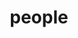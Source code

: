 ---
layout: profiles
permalink: /people/
title: people
description:
nav: true
nav_order: 2

profiles:
  # if you want to include more than one profile, just replicate the following block
  # and create one content file for each profile inside _pages/
  - align: right
    image: Priyadarsi.jpeg
    content: about_Priya.md
    image_circular: false # crops the image to make it circular
    more_info: >
        <p>Dr. Priyadarsi Nanda <br> Principal Investigator</p>
  - align: left
    image: Han.jpg
    content: about_han.md
    image_circular: false # crops the image to make it circular
    more_info: >
      <p>Mr. Han Xu <br> PhD Student</p>
---